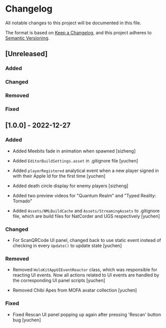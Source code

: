 # Changelog

All notable changes to this project will be documented in this file.

The format is based on [Keep a Changelog](https://keepachangelog.com/en/1.0.0/),
and this project adheres to [Semantic Versioning](https://semver.org/spec/v2.0.0.html).

## [Unreleased]

### Added 

### Changed

### Removed

### Fixed

## [1.0.0] - 2022-12-27

### Added 

- Added Meebits fade in animation when spawned [sizheng]

- Added `EditorBuildSettings.asset` in .gitignore file [yuchen]

- Added `playerRegistered` analytical event when a new player signed in with their Apple Id for the first time [yuchen]

- Added death circle display for enemy players [sizheng]

- Added two preview videos for "Quantum Realm" and "Typed Reality: Tornado"

- Added `Assets/NMLBuildCache` and `Assets/StreamingAssets` to .gitignore file, which are build files for NatCorder and UGS respectively [yuchen]

### Changed

- For ScanQRCode UI panel, changed back to use static event instead of checking in every `Update()` to update state [yuchen]

### Removed

- Removed `HoloKitAppUIEventReactor` class, which was responsible for reacting UI events. Now all actions related to UI events are handled by the corresponding UI panel scripts [yuchen]

- Removed Chibi Apes from MOFA avatar collection [yuchen]

### Fixed

- Fixed Rescan UI panel popping up again after pressing 'Rescan' button bug [yuchen]